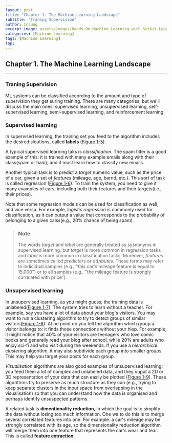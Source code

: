 ```yaml
---
layout: post
title: "Chapter 1. The Machine Learning Landscape"
subtitle: "Traning Supervision"
author: Insung
excerpt_image: assets/images/Hands-On_Machine_Learning_with_Scikit-Learn_Keras_and_Tensorflow_-_Aurelien_Geron.jpg
categories: [Machine Learning]
tags: [Machine Learning]
top:
---
```

## Chapter 1. The Machine Learning Landscape
---

### Traning Supervision
ML systems can be classified according to the amount and type of supervision they get suring training. There are many categories, but we'll discuss the main ones: supervised learning, unsupervised learning, self-supervised learning, semi-supervised learning, and reinforcement learning.

### Supervised learning
In supervised learning, the training set you feed to the algorithm includes the desired sloutions, called **labels** ([Figure 1-5]()).

A typical supervised learning taks is *classification*. The spam filter is a good example of this: it is trained with many example emails along with their class(spam or ham), and it must learn how to classify new emails.

Another typical task is to predict a *target* numeric value, such as the price of a car, given a set of *features* (mileage, age, barnd, etc.). This sort of task is called regression ([Figure 1-6]()). To train the system, you need to give it many examples of cars, including both their features and their targets(i.e., their prices).

Note that some regression models can be used for classification as well, and vice versa. For example, *logistic regression* is commonly used for classification, as it can output a value that corresponds to the probability of belonging to a given calss(e.g., 20% chance of being spam).

> ### Note
> The words *target* and *label* are generally treated as sysnonyms in supervised learning, but *target* is more common in regression tasks and *label* is more common in classification tasks. Moreover, *features* are sometimes called *predictors* or *attributes*. These terms may refer to indicidual samples (e.g., "this car's mileage feature is equal to 15,000") or to all samples (e.g., "the mileage feature is strongly correlated with price").

### Unsupervised learning
In unsupervised learning, as you might guess, the training data is unlabeled([Figure 1-7]()). The system tries to learn without a teacher. For example, say you have a lot of data about your blog's visitors. You may want to run a clustering algorithm to try to detect groups of similar visitors([Figure 1-8]()). At no point do you tell the algorithm which group a visitor belongs to: it finds those connections without your hlep. For example, it might notice that 40% of your visitors are teenagers who love comic books and generally read your blog after school, while 20% are adults who enjoy sci-fi and who visit during the weekends. If you use a *hierarchical clustering* algorithm, it may also subdivide each group into smaller groups. This may help you target your posts for each group.


*Visualisation* algorithms are also good examples of unsupervised learning: you feed them a lot of complex and unlabeled data, and they ouput a 2D or 3D representation of your data that can easily be plotted ([Figure 1-9]()). These algorithms try to preserve as much structure as they can (e.g., trying to keep separate clusters in the input space from overlapping in the visualisation) so that you can understand how the data is organised and perhaps identify unsuspected patterns.

A related task is **dimentionality reduction**, in which the goal is to simplify the data without losing too much information. One wa to do this is to merge several correlated features into one. For example. a car's mileage may be strongly correlated with its age, so the dimensionality reduction algorithm will merge them into one feature that represents the car's wear and tear. This is called **feature extraction**.